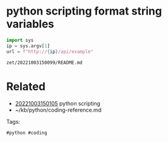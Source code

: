 # python scripting format string variables
```python
import sys
ip = sys.argv[1]
url = f"http://{ip}/api/example"
```

` zet/20221003150099/README.md `

# Related

- [20221003150105](/zet/20221003150105/README.md) python scripting
- ~/kb/python/coding-reference.md

Tags:

    #python #coding 
